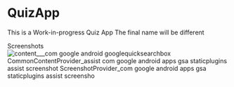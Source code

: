 # QuizApp
This is a Work-in-progress Quiz App
The final name will be different

Screenshots
![content___com google android googlequicksearchbox CommonContentProvider_assist com google android apps gsa staticplugins assist screenshot ScreenshotProvider_com google android apps gsa staticplugins assist screensho](https://user-images.githubusercontent.com/77198883/183120492-010e0a53-4b14-424b-af44-8497f1b83495.png)
